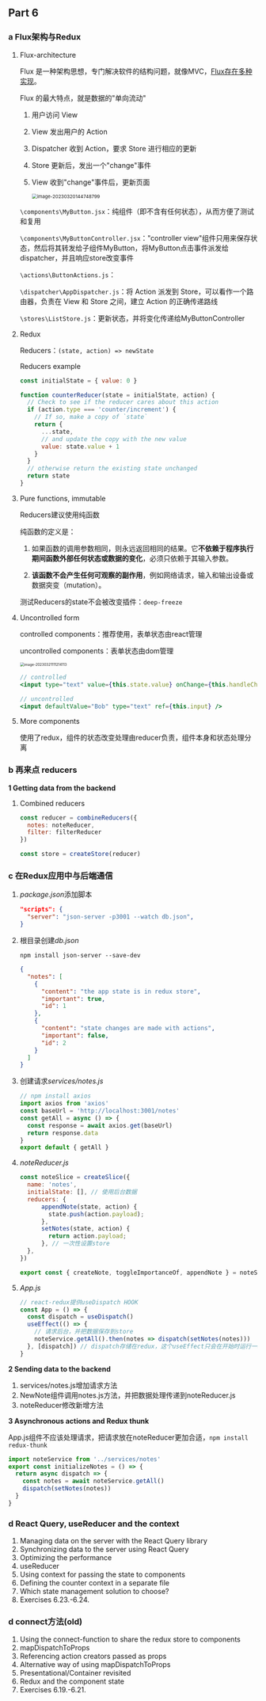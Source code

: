 ## Part 6

### a Flux架构与Redux

1. Flux-architecture

   Flux 是一种架构思想，专门解决软件的结构问题，就像MVC，[Flux存在多种实现](https://github.com/voronianski/flux-comparison)。

   Flux 的最大特点，就是数据的"单向流动"

   1. 用户访问 View

   2. View 发出用户的 Action

   3. Dispatcher 收到 Action，要求 Store 进行相应的更新

   4. Store 更新后，发出一个"change"事件

   5. View 收到"change"事件后，更新页面

      <img src="../../assets/image-20230320144748799.png" alt="image-20230320144748799" style="zoom:67%;" />

   `\components\MyButton.jsx`：纯组件（即不含有任何状态），从而方便了测试和复用

   `\components\MyButtonController.jsx`："controller view"组件只用来保存状态，然后将其转发给子组件MyButton，将MyButton点击事件派发给dispatcher，并且响应store改变事件

   `\actions\ButtonActions.js`：

   `\dispatcher\AppDispatcher.js`：将 Action 派发到 Store，可以看作一个路由器，负责在 View 和 Store 之间，建立 Action 的正确传递路线

   `\stores\ListStore.js`：更新状态，并将变化传递给MyButtonController

2. Redux

   Reducers：`(state, action) => newState`

   Reducers example

   ```js
   const initialState = { value: 0 }
   
   function counterReducer(state = initialState, action) {
     // Check to see if the reducer cares about this action
     if (action.type === 'counter/increment') {
       // If so, make a copy of `state`
       return {
         ...state,
         // and update the copy with the new value
         value: state.value + 1
       }
     }
     // otherwise return the existing state unchanged
     return state
   }
   ```

3. Pure functions, immutable

   Reducers建议使用纯函数

   纯函数的定义是：

   1.   如果函数的调用参数相同，则永远返回相同的结果。它**不依赖于程序执行期间函数外部任何状态或数据的变化**，必须只依赖于其输入参数。

   2.   **该函数不会产生任何可观察的副作用**，例如网络请求，输入和输出设备或数据突变（mutation）。

   测试Reducers的state不会被改变插件：`deep-freeze`

4. Uncontrolled form

   controlled components：推荐使用，表单状态由react管理

   uncontrolled components：表单状态由dom管理

   <img src="../../assets/image-20230321111214113.png" alt="image-20230321111214113" style="zoom:50%;" />

   ```jsx
   // controlled 
   <input type="text" value={this.state.value} onChange={this.handleChange} />
   
   // uncontrolled 
   <input defaultValue="Bob" type="text" ref={this.input} />
   ```

5. More components

   使用了redux，组件的状态改变处理由reducer负责，组件本身和状态处理分离

### b 再来点 reducers

**1 Getting data from the backend**

1. Combined reducers

   ```js
   const reducer = combineReducers({
     notes: noteReducer,
     filter: filterReducer
   })
   
   const store = createStore(reducer)
   ```

### c 在Redux应用中与后端通信

1. *package.json*添加脚本

   ```json
   "scripts": {
     "server": "json-server -p3001 --watch db.json",
   }
   ```

2. 根目录创建*db.json*

   `npm install json-server --save-dev`

   ```json
   {
     "notes": [
       {
         "content": "the app state is in redux store",
         "important": true,
         "id": 1
       },
       {
         "content": "state changes are made with actions",
         "important": false,
         "id": 2
       }
     ]
   }
   ```

3. 创建请求*services/notes.js*

   ```js
   // npm install axios
   import axios from 'axios'
   const baseUrl = 'http://localhost:3001/notes'
   const getAll = async () => {
     const response = await axios.get(baseUrl)
     return response.data
   }
   export default { getAll }
   ```

4. *noteReducer.js*

   ```js
   const noteSlice = createSlice({
     name: 'notes',
     initialState: [], // 使用后台数据
     reducers: {
         appendNote(state, action) {
           state.push(action.payload);
         },
         setNotes(state, action) {
           return action.payload;
         }, // 一次性设置store
     },
   })
   
   export const { createNote, toggleImportanceOf, appendNote } = noteSlice.actions
   ```

5. *App.js*

   ```jsx
   // react-redux提供useDispatch HOOK
   const App = () => {
     const dispatch = useDispatch()
     useEffect(() => {
       // 请求后台，并把数据保存到store
       noteService.getAll().then(notes => dispatch(setNotes(notes)))
     }, [dispatch]) // dispatch存储在redux，这个useEffect只会在开始时运行一次
   }
   ```

**2 Sending data to the backend**

1. services/notes.js增加请求方法
2. NewNote组件调用notes.js方法，并把数据处理传递到noteReducer.js
3. noteReducer修改新增方法

**3 Asynchronous actions and Redux thunk**

App.js组件不应该处理请求，把请求放在noteReducer更加合适，`npm install redux-thunk`

```js
import noteService from '../services/notes'
export const initializeNotes = () => {
  return async dispatch => {
    const notes = await noteService.getAll()
    dispatch(setNotes(notes))
  }
}
```



### d React Query, useReducer and the context

1. Managing data on the server with the React Query library
2. Synchronizing data to the server using React Query
3. Optimizing the performance
4. useReducer
5. Using context for passing the state to components
6. Defining the counter context in a separate file
7. Which state management solution to choose?
8. Exercises 6.23.-6.24.

### d connect方法(old)

1. Using the connect-function to share the redux store to components
2. mapDispatchToProps
3. Referencing action creators passed as props
4. Alternative way of using mapDispatchToProps
5. Presentational/Container revisited
6. Redux and the component state
7. Exercises 6.19.-6.21.